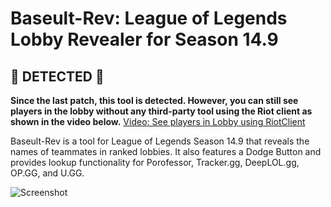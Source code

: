 # Baseult-Rev: League of Legends Lobby Revealer for Season 14.9

## **🔴 DETECTED 🔴**
**Since the last patch, this tool is detected. However, you can still see players in the lobby without any third-party tool using the Riot client as shown in the video below.**
[Video: See players in Lobby using RiotClient](https://youtu.be/Uf8JMbRty18?si=2bOF-ECE7VpMRTlu)

Baseult-Rev is a tool for League of Legends Season 14.9 that reveals the names of teammates in ranked lobbies. It also features a Dodge Button and provides lookup functionality for Porofessor, Tracker.gg, DeepLOL.gg, OP.GG, and U.GG.

![Screenshot](https://i.imgur.com/Ejm6uCB.png)